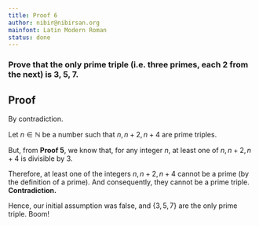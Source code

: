 ```yaml
---
title: Proof 6
author: nibir@nibirsan.org
mainfont: Latin Modern Roman
status: done
---
```

### Prove that the only prime triple (i.e. three primes, each 2 from the next) is 3, 5, 7.

## Proof

By contradiction.

Let $n \in \mathbb{N}$ be a number such that $n, n+2, n+4$ are prime triples.

But, from **Proof 5**, we know that, for any integer $n$, at least one of $n, n+2, n+4$ is divisible by 3.

Therefore, at least one of the integers $n, n+2, n+4$ cannot be a prime (by the definition of a prime). And consequently, they cannot be a prime triple. **Contradiction.**

Hence, our initial assumption was false, and $\{ 3, 5, 7 \}$ are the only prime triple. Boom! 